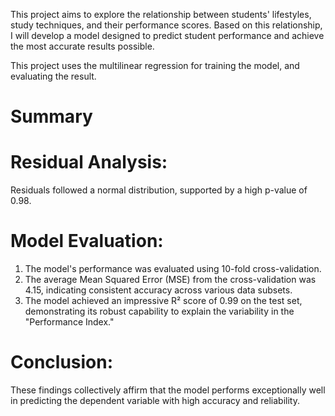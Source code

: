 This project aims to explore the relationship between students' lifestyles, study techniques, and their performance scores. Based on this relationship, I will develop a model designed to predict student performance and achieve the most accurate results possible.

This project uses the multilinear regression for training the model, and evaluating the result. 

# Summary
 # Residual Analysis:

Residuals followed a normal distribution, supported by a high p-value of 0.98.
# Model Evaluation:

1. The model's performance was evaluated using 10-fold cross-validation.
2. The average Mean Squared Error (MSE) from the cross-validation was 4.15, indicating consistent accuracy across various data subsets.
3. The model achieved an impressive R² score of 0.99 on the test set, demonstrating its robust capability to explain the variability in the "Performance Index."
# Conclusion:

These findings collectively affirm that the model performs exceptionally well in predicting the dependent variable with high accuracy and reliability.
